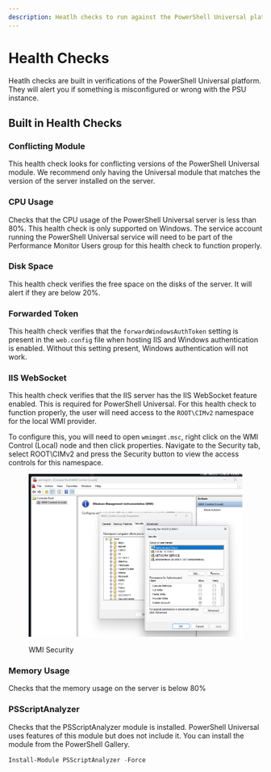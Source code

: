 ```yaml
---
description: Heatlh checks to run against the PowerShell Universal platform.
---
```


# Health Checks

Heatlh checks are built in verifications of the PowerShell Universal platform. They will alert you if something is misconfigured or wrong with the PSU instance.&#x20;

## Built in Health Checks

### Conflicting Module&#x20;

This health check looks for conflicting versions of the PowerShell Universal module. We recommend only having the Universal module that matches the version of the server installed on the server.&#x20;

### CPU Usage

Checks that the CPU usage of the PowerShell Universal server is less than 80%.  This health check is only supported on Windows. The service account running the PowerShell Universal service will need to be part of the Performance Monitor Users group for this health check to function properly.&#x20;

### Disk Space

This health check verifies the free space on the disks of the server. It will alert if they are below 20%.

### Forwarded Token

This health check verifies that the `forwardWindowsAuthToken` setting is present in the `web.config` file when hosting IIS and Windows authentication is enabled. Without this setting present, Windows authentication will not work.&#x20;

### IIS WebSocket

This health check verifies that the IIS server has the IIS WebSocket feature enabled. This is required for PowerShell Universal. For this health check to function properly, the user will need access to the `ROOT\CIMv2` namespace for the local WMI provider.&#x20;

To configure this, you will need to open `wmimgmt.msc`, right click on the WMI Control (Local) node and then click properties. Navigate to the Security tab, select ROOT\CIMv2 and press the Security button to view the access controls for this namespace.&#x20;

<figure><img src="../.gitbook/assets/image.png" alt=""><figcaption><p>WMI Security</p></figcaption></figure>

### Memory Usage

Checks that the memory usage on the server is below 80%

### PSScriptAnalyzer

Checks that the PSScriptAnalyzer module is installed. PowerShell Universal uses features of this module but does not include it. You can install the module from the PowerShell Gallery.&#x20;

```powershell
Install-Module PSScriptAnalyzer -Force
```

